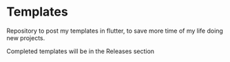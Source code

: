 # Templates
Repository to post my templates in flutter, to save more time of my life doing new projects.

Completed templates will be in the Releases section
